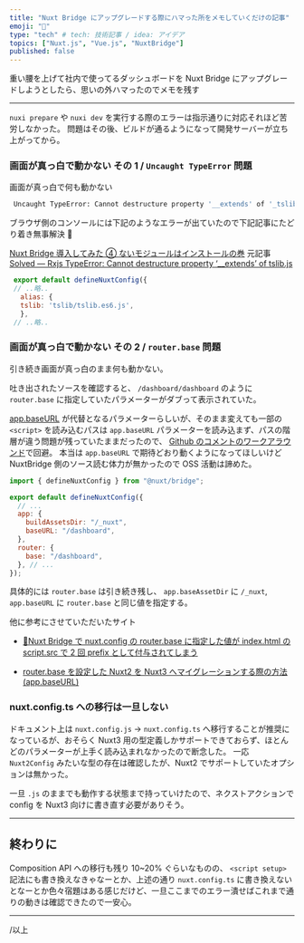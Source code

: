 ```yaml
---
title: "Nuxt Bridge にアップグレードする際にハマった所をメモしていくだけの記事"
emoji: "🔖"
type: "tech" # tech: 技術記事 / idea: アイデア
topics: ["Nuxt.js", "Vue.js", "NuxtBridge"]
published: false
---
```


重い腰を上げて社内で使ってるダッシュボードを Nuxt Bridge にアップグレードしようとしたら、思いの外ハマったのでメモを残す

---

`nuxi prepare` や `nuxi dev` を実行する際のエラーは指示通りに対応それほど苦労しなかった。
問題はその後、ビルドが通るようになって開発サーバーが立ち上がってから。

### 画面が真っ白で動かない その 1 / `Uncaught TypeError` 問題

画面が真っ白で何も動かない

```sh
 Uncaught TypeError: Cannot destructure property '__extends' of '_tslib_js__WEBPACK_IMPORTED_MODULE_0___default.a' as it is undefined.
```

ブラウザ側のコンソールには下記のようなエラーが出ていたので下記記事にたどり着き無事解決 🙏

[Nuxt Bridge 導入してみた ④ ないモジュールはインストールの巻](https://zenn.dev/mihorin1729/articles/4474259eb07570)
元記事[Solved — Rxjs TypeError: Cannot destructure property ‘\_\_extends’ of tslib.js](https://sam-ngu.medium.com/solved-rxjs-typeerror-cannot-destructure-property-extends-of-tslib-js-e378a98b7aec)

```javascript
 export default defineNuxtConfig({
 // ..略..
 　alias: {
 　tslib: 'tslib/tslib.es6.js',
 　},
 // ..略..
```

### 画面が真っ白で動かない その 2 / `router.base` 問題

引き続き画面が真っ白のまま何も動かない。

吐き出されたソースを確認すると、 `/dashboard/dashboard` のように `router.base` に指定していたパラメーターがダブって表示されていた。

[app.baseURL](https://nuxt.com/docs/api/configuration/nuxt-config#baseurl) が代替となるパラメーターらしいが、そのまま変えても一部の `<script>` を読み込むパスは `app.baseURL` パラメーターを読み込まず、パスの階層が違う問題が残っていたままだったので、 [Github のコメントのワークアラウンド](https://github.com/nuxt/bridge/issues/16#issuecomment-1215783840)で回避。
本当は `app.baseURL` で期待どおり動くようになってほしいけど NuxtBridge 側のソース読む体力が無かったので OSS 活動は諦めた。

```javascript
import { defineNuxtConfig } from "@nuxt/bridge";

export default defineNuxtConfig({
  // ...
  app: {
    buildAssetsDir: "/_nuxt",
    baseURL: "/dashboard",
  },
  router: {
    base: "/dashboard",
  }, // ...
});
```

具体的には `router.base` は引き続き残し、 `app.baseAssetDir` に `/_nuxt`, `app.baseURL` に `router.base` と同じ値を指定する。

他に参考にさせていただいたサイト

- [📝Nuxt Bridge で nuxt.config の router.base に指定した値が index.html の script.src で 2 回 prefix として付与されてしまう](https://minerva.mamansoft.net/Notes/%F0%9F%93%9DNuxt+Bridge%E3%81%A7nuxt.config%E3%81%AErouter.base%E3%81%AB%E6%8C%87%E5%AE%9A%E3%81%97%E3%81%9F%E5%80%A4%E3%81%8Cindex.html%E3%81%AEscript.src%E3%81%A72%E5%9B%9Eprefix%E3%81%A8%E3%81%97%E3%81%A6%E4%BB%98%E4%B8%8E%E3%81%95%E3%82%8C%E3%81%A6%E3%81%97%E3%81%BE%E3%81%86)

- [router.base を設定した Nuxt2 を Nuxt3 へマイグレーションする際の方法(app.baseURL)](https://qiita.com/rmlabo/items/10da7b158fda5e1f48c9)

### nuxt.config.ts への移行は一旦しない

ドキュメント上は `nuxt.config.js` -> `nuxt.config.ts` へ移行することが推奨になっているが、おそらく Nuxt3 用の型定義しかサポートできておらず、ほとんどのパラメーターが上手く読み込まれなかったので断念した。
一応 `Nuxt2Config` みたいな型の存在は確認したが、Nuxt2 でサポートしていたオプションは無かった。

一旦 `.js` のままでも動作する状態まで持っていけたので、ネクストアクションで config を Nuxt3 向けに書き直す必要がありそう。

---

## 終わりに

Composition API への移行も残り 10~20% ぐらいなものの、 `<script setup>` 記法にも書き換えなきゃなーとか、上述の通り `nuxt.config.ts` に書き換えないとなーとか色々宿題はある感じだけど、一旦ここまでのエラー潰せばこれまで通りの動きは確認できたので一安心。

---

/以上
